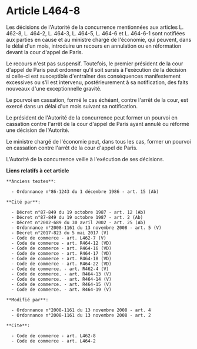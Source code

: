 # Article L464-8

Les décisions de l'Autorité de la concurrence mentionnées aux articles L. 462-8, L. 464-2, L. 464-3, L. 464-5, L. 464-6 et L.
464-6-1 sont notifiées aux parties en cause et au ministre chargé de l'économie, qui peuvent, dans le délai d'un mois,
introduire un recours en annulation ou en réformation devant la cour d'appel de Paris. 

Le recours n'est pas suspensif. Toutefois, le premier président de la cour d'appel de Paris peut ordonner qu'il soit sursis à
l'exécution de la décision si celle-ci est susceptible d'entraîner des conséquences manifestement excessives ou s'il est
intervenu, postérieurement à sa notification, des faits nouveaux d'une exceptionnelle gravité. 

Le pourvoi en cassation, formé le cas échéant, contre l'arrêt de la cour, est exercé dans un délai d'un mois suivant sa
notification. 

Le président de l'Autorité de la concurrence peut former un pourvoi en cassation contre l'arrêt de la cour d'appel de Paris
ayant annulé ou réformé une décision de l'Autorité. 

Le ministre chargé de l'économie peut, dans tous les cas, former un pourvoi en cassation contre l'arrêt de la cour d'appel de
Paris.

L'Autorité de la concurrence veille à l'exécution de ses décisions.

**Liens relatifs à cet article**

	**Anciens textes**:

	  - Ordonnance n°86-1243 du 1 décembre 1986 - art. 15 (Ab)

	**Cité par**:

	  - Décret n°87-849 du 19 octobre 1987 - art. 12 (Ab)
	  - Décret n°87-849 du 19 octobre 1987 - art. 2 (Ab)
	  - Décret n°2002-689 du 30 avril 2002 - art. 25 (Ab)
	  - Ordonnance n°2008-1161 du 13 novembre 2008 - art. 5 (V)
	  - Décret n°2017-823 du 5 mai 2017 (V)
	  - Code de commerce - art. L462-7 (V)
	  - Code de commerce - art. R464-12 (VD)
	  - Code de commerce - art. R464-16 (VD)
	  - Code de commerce - art. R464-17 (VD)
	  - Code de commerce - art. R464-18 (VD)
	  - Code de commerce - art. R464-22 (VD)
	  - Code de commerce. - art. R462-4 (V)
	  - Code de commerce. - art. R464-13 (V)
	  - Code de commerce. - art. R464-14 (V)
	  - Code de commerce. - art. R464-15 (V)
	  - Code de commerce. - art. R464-19 (V)

	**Modifié par**:

	  - Ordonnance n°2008-1161 du 13 novembre 2008 - art. 4
	  - Ordonnance n°2008-1161 du 13 novembre 2008 - art. 2

	**Cite**:

	  - Code de commerce - art. L462-8
	  - Code de commerce - art. L464-2
